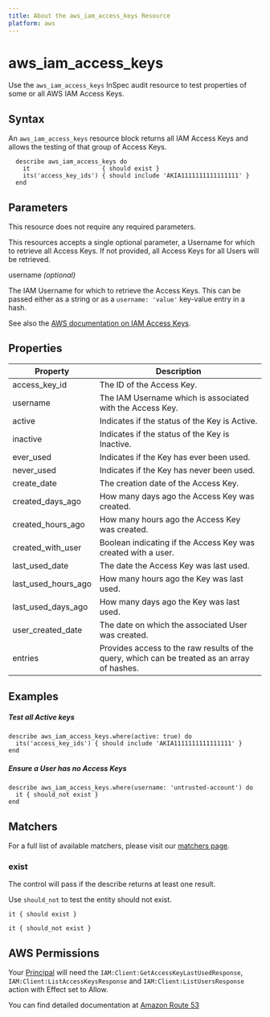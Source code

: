 ```yaml
---
title: About the aws_iam_access_keys Resource
platform: aws
---
```


# aws\_iam\_access\_keys

Use the `aws_iam_access_keys` InSpec audit resource to test properties of some or all AWS IAM Access Keys.

## Syntax

An `aws_iam_access_keys` resource block returns all IAM Access Keys and allows the testing of that group of Access Keys.

      describe aws_iam_access_keys do
        it                    { should exist }
        its('access_key_ids') { should include 'AKIA1111111111111111' }
      end

## Parameters

This resource does not require any required parameters.

This resources accepts a single optional parameter, a Username for which to retrieve all Access Keys.
If not provided, all Access Keys for all Users will be retrieved.

username _(optional)_

The IAM Username for which to retrieve the Access Keys.
This can be passed either as a string or as a `username: 'value'` key-value entry in a hash.

See also the [AWS documentation on IAM Access Keys](https://docs.aws.amazon.com/IAM/latest/UserGuide/id_credentials_access-keys.html).

## Properties

| Property               | Description |
| ---                    | --- |
| access\_key\_id        | The ID of the Access Key. |
| username               | The IAM Username which is associated with the Access Key. |
| active                 | Indicates if the status of the Key is Active. |
| inactive               | Indicates if the status of the Key is Inactive. |
| ever\_used             | Indicates if the Key has ever been used. |
| never\_used            | Indicates if the Key has never been used. |
| create\_date           | The creation date of the Access Key. |
| created\_days\_ago     | How many days ago the Access Key was created. |
| created\_hours\_ago    | How many hours ago the Access Key was created. |
| created\_with\_user    | Boolean indicating if the Access Key was created with a user. |
| last\_used\_date       | The date the Access Key was last used. |
| last\_used\_hours\_ago | How many hours ago the Key was last used. |
| last\_used\_days\_ago  | How many days ago the Key was last used. |
| user\_created\_date    | The date on which the associated User was created. |
| entries                | Provides access to the raw results of the query, which can be treated as an array of hashes. |

## Examples

##### Test all Active keys
    describe aws_iam_access_keys.where(active: true) do
      its('access_key_ids') { should include 'AKIA1111111111111111' }
    end

##### Ensure a User has no Access Keys
    describe aws_iam_access_keys.where(username: 'untrusted-account') do
      it { should_not exist }
    end

## Matchers

For a full list of available matchers, please visit our [matchers page](https://www.inspec.io/docs/reference/matchers/).

### exist

The control will pass if the describe returns at least one result.

Use `should_not` to test the entity should not exist.

    it { should exist }
 
    it { should_not exist }

## AWS Permissions

Your [Principal](https://docs.aws.amazon.com/IAM/latest/UserGuide/intro-structure.html#intro-structure-principal) will need the `IAM:Client:GetAccessKeyLastUsedResponse`, `IAM:Client:ListAccessKeysResponse` and `IAM:Client:ListUsersResponse` action with Effect set to Allow.

You can find detailed documentation at [Amazon Route 53](https://docs.aws.amazon.com/Route53/latest/DeveloperGuide/r53-api-permissions-ref.html)